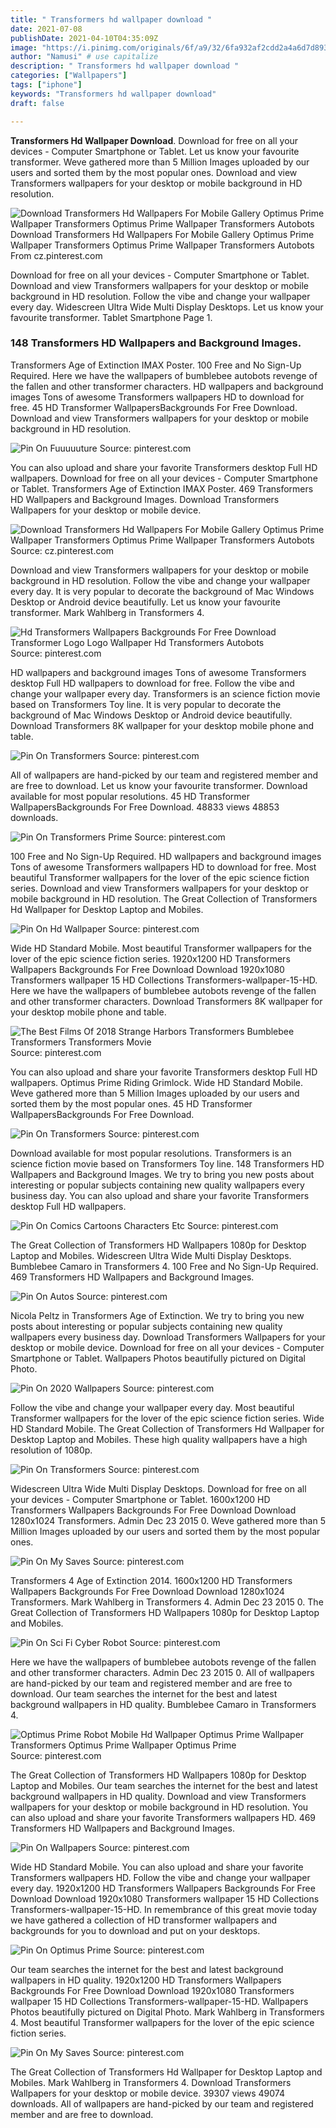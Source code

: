 ```yaml
---
title: " Transformers hd wallpaper download "
date: 2021-07-08
publishDate: 2021-04-10T04:35:09Z
image: "https://i.pinimg.com/originals/6f/a9/32/6fa932af2cdd2a4a6d7d893eeedf4a55.jpg"
author: "Namusi" # use capitalize
description: " Transformers hd wallpaper download "
categories: ["Wallpapers"]
tags: ["iphone"]
keywords: "Transformers hd wallpaper download"
draft: false

---
```



**Transformers Hd Wallpaper Download**. Download for free on all your devices - Computer Smartphone or Tablet. Let us know your favourite transformer. Weve gathered more than 5 Million Images uploaded by our users and sorted them by the most popular ones. Download and view Transformers wallpapers for your desktop or mobile background in HD resolution.

![Download Transformers Hd Wallpapers For Mobile Gallery Optimus Prime Wallpaper Transformers Optimus Prime Wallpaper Transformers Autobots](https://i.pinimg.com/originals/eb/64/c2/eb64c2d10ee22f7f496ab516fef19b6d.jpg "Download Transformers Hd Wallpapers For Mobile Gallery Optimus Prime Wallpaper Transformers Optimus Prime Wallpaper Transformers Autobots")
Download Transformers Hd Wallpapers For Mobile Gallery Optimus Prime Wallpaper Transformers Optimus Prime Wallpaper Transformers Autobots From cz.pinterest.com


Download for free on all your devices - Computer Smartphone or Tablet. Download and view Transformers wallpapers for your desktop or mobile background in HD resolution. Follow the vibe and change your wallpaper every day. Widescreen Ultra Wide Multi Display Desktops. Let us know your favourite transformer. Tablet Smartphone Page 1.

### 148 Transformers HD Wallpapers and Background Images.

Transformers Age of Extinction IMAX Poster. 100 Free and No Sign-Up Required. Here we have the wallpapers of bumblebee autobots revenge of the fallen and other transformer characters. HD wallpapers and background images Tons of awesome Transformers wallpapers HD to download for free. 45 HD Transformer WallpapersBackgrounds For Free Download. Download and view Transformers wallpapers for your desktop or mobile background in HD resolution.


![Pin On Fuuuuuture](https://i.pinimg.com/originals/d7/69/93/d769935059ac8329e4627223c55f54f7.jpg "Pin On Fuuuuuture")
Source: pinterest.com

You can also upload and share your favorite Transformers desktop Full HD wallpapers. Download for free on all your devices - Computer Smartphone or Tablet. Transformers Age of Extinction IMAX Poster. 469 Transformers HD Wallpapers and Background Images. Download Transformers Wallpapers for your desktop or mobile device.

![Download Transformers Hd Wallpapers For Mobile Gallery Optimus Prime Wallpaper Transformers Optimus Prime Wallpaper Transformers Autobots](https://i.pinimg.com/originals/eb/64/c2/eb64c2d10ee22f7f496ab516fef19b6d.jpg "Download Transformers Hd Wallpapers For Mobile Gallery Optimus Prime Wallpaper Transformers Optimus Prime Wallpaper Transformers Autobots")
Source: cz.pinterest.com

Download and view Transformers wallpapers for your desktop or mobile background in HD resolution. Follow the vibe and change your wallpaper every day. It is very popular to decorate the background of Mac Windows Desktop or Android device beautifully. Let us know your favourite transformer. Mark Wahlberg in Transformers 4.

![Hd Transformers Wallpapers Backgrounds For Free Download Transformer Logo Logo Wallpaper Hd Transformers Autobots](https://i.pinimg.com/originals/d1/0c/2e/d10c2e43ee5892449d29b28526bab4f9.jpg "Hd Transformers Wallpapers Backgrounds For Free Download Transformer Logo Logo Wallpaper Hd Transformers Autobots")
Source: pinterest.com

HD wallpapers and background images Tons of awesome Transformers desktop Full HD wallpapers to download for free. Follow the vibe and change your wallpaper every day. Transformers is an science fiction movie based on Transformers Toy line. It is very popular to decorate the background of Mac Windows Desktop or Android device beautifully. Download Transformers 8K wallpaper for your desktop mobile phone and table.

![Pin On Transformers](https://i.pinimg.com/originals/73/14/92/7314925b8e2b90229e60c2e9000e5e21.jpg "Pin On Transformers")
Source: pinterest.com

All of wallpapers are hand-picked by our team and registered member and are free to download. Let us know your favourite transformer. Download available for most popular resolutions. 45 HD Transformer WallpapersBackgrounds For Free Download. 48833 views 48853 downloads.

![Pin On Transformers Prime](https://i.pinimg.com/originals/ce/e1/90/cee190023f0f874d06c2f0cd0a09fa71.jpg "Pin On Transformers Prime")
Source: pinterest.com

100 Free and No Sign-Up Required. HD wallpapers and background images Tons of awesome Transformers wallpapers HD to download for free. Most beautiful Transformer wallpapers for the lover of the epic science fiction series. Download and view Transformers wallpapers for your desktop or mobile background in HD resolution. The Great Collection of Transformers Hd Wallpaper for Desktop Laptop and Mobiles.

![Pin On Hd Wallpaper](https://i.pinimg.com/originals/4e/0e/65/4e0e65b2c3c7a968e36ee42546da5ef6.jpg "Pin On Hd Wallpaper")
Source: pinterest.com

Wide HD Standard Mobile. Most beautiful Transformer wallpapers for the lover of the epic science fiction series. 1920x1200 HD Transformers Wallpapers Backgrounds For Free Download Download 1920x1080 Transformers wallpaper 15 HD Collections Transformers-wallpaper-15-HD. Here we have the wallpapers of bumblebee autobots revenge of the fallen and other transformer characters. Download Transformers 8K wallpaper for your desktop mobile phone and table.

![The Best Films Of 2018 Strange Harbors Transformers Bumblebee Transformers Transformers Movie](https://i.pinimg.com/736x/62/c6/d6/62c6d618373b66a465b3874ce989fc7a.jpg "The Best Films Of 2018 Strange Harbors Transformers Bumblebee Transformers Transformers Movie")
Source: pinterest.com

You can also upload and share your favorite Transformers desktop Full HD wallpapers. Optimus Prime Riding Grimlock. Wide HD Standard Mobile. Weve gathered more than 5 Million Images uploaded by our users and sorted them by the most popular ones. 45 HD Transformer WallpapersBackgrounds For Free Download.

![Pin On Transformers](https://i.pinimg.com/originals/3e/98/d0/3e98d0cc9c07ac265b700a4ad9cedc39.jpg "Pin On Transformers")
Source: pinterest.com

Download available for most popular resolutions. Transformers is an science fiction movie based on Transformers Toy line. 148 Transformers HD Wallpapers and Background Images. We try to bring you new posts about interesting or popular subjects containing new quality wallpapers every business day. You can also upload and share your favorite Transformers desktop Full HD wallpapers.

![Pin On Comics Cartoons Characters Etc](https://i.pinimg.com/originals/34/d3/ad/34d3addfa96a1040734f5c32aecf60fa.jpg "Pin On Comics Cartoons Characters Etc")
Source: pinterest.com

The Great Collection of Transformers HD Wallpapers 1080p for Desktop Laptop and Mobiles. Widescreen Ultra Wide Multi Display Desktops. Bumblebee Camaro in Transformers 4. 100 Free and No Sign-Up Required. 469 Transformers HD Wallpapers and Background Images.

![Pin On Autos](https://i.pinimg.com/originals/89/6b/54/896b54bd01cd7e0f1d4d78c0c2af4b58.jpg "Pin On Autos")
Source: pinterest.com

Nicola Peltz in Transformers Age of Extinction. We try to bring you new posts about interesting or popular subjects containing new quality wallpapers every business day. Download Transformers Wallpapers for your desktop or mobile device. Download for free on all your devices - Computer Smartphone or Tablet. Wallpapers Photos beautifully pictured on Digital Photo.

![Pin On 2020 Wallpapers](https://i.pinimg.com/originals/a8/bd/2a/a8bd2a97cac79cb3770f336278d12979.jpg "Pin On 2020 Wallpapers")
Source: pinterest.com

Follow the vibe and change your wallpaper every day. Most beautiful Transformer wallpapers for the lover of the epic science fiction series. Wide HD Standard Mobile. The Great Collection of Transformers Hd Wallpaper for Desktop Laptop and Mobiles. These high quality wallpapers have a high resolution of 1080p.

![Pin On Transformers](https://i.pinimg.com/originals/99/7a/ee/997aeebd38d6db0d76cc1f65bdeab59d.png "Pin On Transformers")
Source: pinterest.com

Widescreen Ultra Wide Multi Display Desktops. Download for free on all your devices - Computer Smartphone or Tablet. 1600x1200 HD Transformers Wallpapers Backgrounds For Free Download Download 1280x1024 Transformers. Admin Dec 23 2015 0. Weve gathered more than 5 Million Images uploaded by our users and sorted them by the most popular ones.

![Pin On My Saves](https://i.pinimg.com/originals/93/70/46/9370466fa2e6f12149cea33e1ce90dbe.jpg "Pin On My Saves")
Source: pinterest.com

Transformers 4 Age of Extinction 2014. 1600x1200 HD Transformers Wallpapers Backgrounds For Free Download Download 1280x1024 Transformers. Mark Wahlberg in Transformers 4. Admin Dec 23 2015 0. The Great Collection of Transformers HD Wallpapers 1080p for Desktop Laptop and Mobiles.

![Pin On Sci Fi Cyber Robot](https://i.pinimg.com/originals/ca/d9/93/cad9932a930ff34a5598371c554b111e.jpg "Pin On Sci Fi Cyber Robot")
Source: pinterest.com

Here we have the wallpapers of bumblebee autobots revenge of the fallen and other transformer characters. Admin Dec 23 2015 0. All of wallpapers are hand-picked by our team and registered member and are free to download. Our team searches the internet for the best and latest background wallpapers in HD quality. Bumblebee Camaro in Transformers 4.

![Optimus Prime Robot Mobile Hd Wallpaper Optimus Prime Wallpaper Transformers Optimus Prime Wallpaper Optimus Prime](https://i.pinimg.com/originals/89/53/03/8953031d186bb2493e21c1b75bbdc67e.jpg "Optimus Prime Robot Mobile Hd Wallpaper Optimus Prime Wallpaper Transformers Optimus Prime Wallpaper Optimus Prime")
Source: pinterest.com

The Great Collection of Transformers HD Wallpapers 1080p for Desktop Laptop and Mobiles. Our team searches the internet for the best and latest background wallpapers in HD quality. Download and view Transformers wallpapers for your desktop or mobile background in HD resolution. You can also upload and share your favorite Transformers wallpapers HD. 469 Transformers HD Wallpapers and Background Images.

![Pin On Wallpapers](https://i.pinimg.com/474x/dc/6e/cd/dc6ecd3eb64d8c4e16941edcc41d7111.jpg "Pin On Wallpapers")
Source: pinterest.com

Wide HD Standard Mobile. You can also upload and share your favorite Transformers wallpapers HD. Follow the vibe and change your wallpaper every day. 1920x1200 HD Transformers Wallpapers Backgrounds For Free Download Download 1920x1080 Transformers wallpaper 15 HD Collections Transformers-wallpaper-15-HD. In remembrance of this great movie today we have gathered a collection of HD transformer wallpapers and backgrounds for you to download and put on your desktops.

![Pin On Optimus Prime](https://i.pinimg.com/originals/be/f5/06/bef506f43db1fa4f0efcce924f3e3151.jpg "Pin On Optimus Prime")
Source: pinterest.com

Our team searches the internet for the best and latest background wallpapers in HD quality. 1920x1200 HD Transformers Wallpapers Backgrounds For Free Download Download 1920x1080 Transformers wallpaper 15 HD Collections Transformers-wallpaper-15-HD. Wallpapers Photos beautifully pictured on Digital Photo. Mark Wahlberg in Transformers 4. Most beautiful Transformer wallpapers for the lover of the epic science fiction series.

![Pin On My Saves](https://i.pinimg.com/originals/6f/a9/32/6fa932af2cdd2a4a6d7d893eeedf4a55.jpg "Pin On My Saves")
Source: pinterest.com

The Great Collection of Transformers Hd Wallpaper for Desktop Laptop and Mobiles. Mark Wahlberg in Transformers 4. Download Transformers Wallpapers for your desktop or mobile device. 39307 views 49074 downloads. All of wallpapers are hand-picked by our team and registered member and are free to download.

